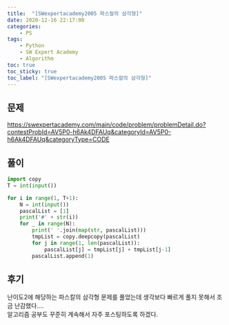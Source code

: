 ```yaml
---
title:  "[SWexpertacademy2005 파스칼의 삼각형]"
date: 2020-12-16 22:17:00
categories:
    - PS
tags:
    - Python
    - SW Expert Academy
    - Algorithm
toc: true
toc_sticky: true
toc_label: "[SWexpertacademy2005 파스칼의 삼각형]"
---
```

## 문제
<!--break-->
<https://swexpertacademy.com/main/code/problem/problemDetail.do?contestProbId=AV5P0-h6Ak4DFAUq&categoryId=AV5P0-h6Ak4DFAUq&categoryType=CODE>
## 풀이

```python
import copy
T = int(input())

for i in range(1, T+1):
    N = int(input())
    pascalList = [1]
    print('#' + str(i))
    for _ in range(N):
        print(' '.join(map(str, pascalList)))
        tmpList = copy.deepcopy(pascalList)
        for j in range(1, len(pascalList)):
            pascalList[j] = tmpList[j] + tmpList[j-1]
        pascalList.append(1)
```

## 후기
난이도2에 해당하는 파스칼의 삼각형 문제를 풀었는데 생각보다 빠르게 풀지 못해서 조금 난감했다....  
알고리즘 공부도 꾸준히 계속해서 자주 포스팅하도록 하겠다.
